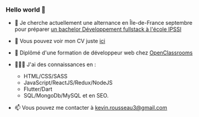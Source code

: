 ### Hello world 👋


- 🔭 Je cherche actuellement une alternance en Île-de-France septembre pour préparer [un bachelor Développement fullstack à l'école IPSSI](https://ecole-ipssi.com/formations-informatique/bachelor-developpeur-fullstack-devops/)

- 👀 Vous pouvez voir mon CV juste [ici](https://coherent-pincushion-471.notion.site/Pr-sentation-7247e9dd99384af5b2895c5434a7ea92)

- 🌱 Diplômé d'une formation de développeur web chez [OpenClassrooms](https://openclassrooms.com/fr/)

- 🧑🏻‍💻 J'ai des connaissances en :
  - HTML/CSS/SASS
  - JavaScript/ReactJS/Redux/NodeJS
  - Flutter/Dart
  - SQL/MongoDb/MySQL et en SEO.

- 📫 Vous pouvez me contacter à kevin.rousseau3@gmail.com



